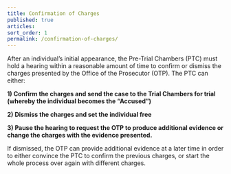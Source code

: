 ```yaml
---
title: Confirmation of Charges
published: true
articles:
sort_order: 1
permalink: /confirmation-of-charges/
---
```



After an individual’s initial appearance, the Pre-Trial Chambers (PTC) must hold a hearing within a reasonable amount of time to confirm or dismiss the charges presented by the Office of the Prosecutor (OTP). The PTC can either:

**1) Confirm the charges and send the case to the Trial Chambers for trial (whereby the individual becomes the “Accused”)**

**2) Dismiss the charges and set the individual free**

**3) Pause the hearing to request the OTP to produce additional evidence or change the charges with the evidence presented.**


If dismissed, the OTP can provide additional evidence at a later time in order to either convince the PTC to confirm the previous charges, or start the whole process over again with different charges.
